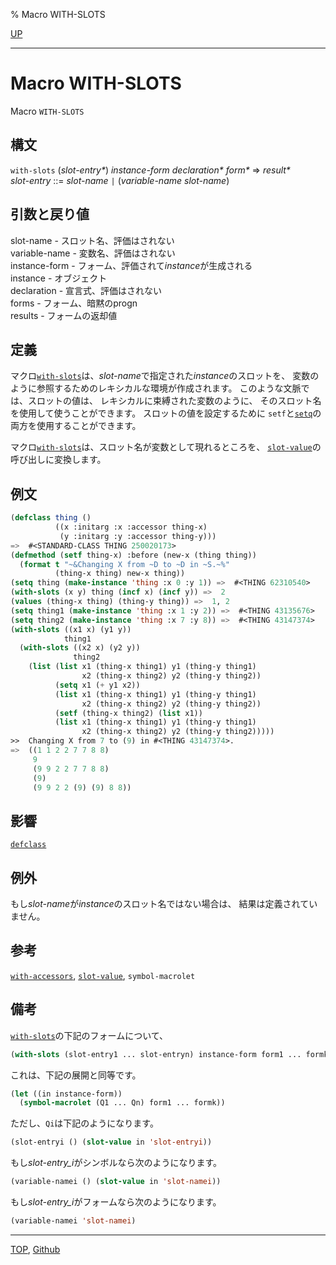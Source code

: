 % Macro WITH-SLOTS

[UP](7.7.html)  

---

# Macro **WITH-SLOTS**


Macro `WITH-SLOTS`


## 構文

`with-slots` (*slot-entry\**) *instance-form* *declaration\** *form\**
=> *result\**  
*slot-entry* ::= *slot-name* `|` (*variable-name* *slot-name*)


## 引数と戻り値

slot-name - スロット名、評価はされない  
variable-name - 変数名、評価はされない  
instance-form - フォーム、評価されて*instance*が生成される  
instance - オブジェクト  
declaration - 宣言式、評価はされない  
forms - フォーム、暗黙のprogn  
results - フォームの返却値


## 定義

マクロ[`with-slots`](7.7.with-slots.html)は、*slot-name*で指定された*instance*のスロットを、
変数のように参照するためのレキシカルな環境が作成されます。
このような文脈では、スロットの値は、
レキシカルに束縛された変数のように、
そのスロット名を使用して使うことができます。
スロットの値を設定するために
`setf`と[`setq`](5.3.setq.html)の両方を使用することができます。

マクロ[`with-slots`](7.7.with-slots.html)は、スロット名が変数として現れるところを、
[`slot-value`](7.7.slot-value.html)の呼び出しに変換します。


## 例文

```lisp
(defclass thing ()
          ((x :initarg :x :accessor thing-x)
           (y :initarg :y :accessor thing-y)))
=>  #<STANDARD-CLASS THING 250020173>
(defmethod (setf thing-x) :before (new-x (thing thing))
  (format t "~&Changing X from ~D to ~D in ~S.~%"
          (thing-x thing) new-x thing))
(setq thing (make-instance 'thing :x 0 :y 1)) =>  #<THING 62310540>
(with-slots (x y) thing (incf x) (incf y)) =>  2
(values (thing-x thing) (thing-y thing)) =>  1, 2
(setq thing1 (make-instance 'thing :x 1 :y 2)) =>  #<THING 43135676>
(setq thing2 (make-instance 'thing :x 7 :y 8)) =>  #<THING 43147374>
(with-slots ((x1 x) (y1 y))
            thing1
  (with-slots ((x2 x) (y2 y))
              thing2
    (list (list x1 (thing-x thing1) y1 (thing-y thing1)
                x2 (thing-x thing2) y2 (thing-y thing2))
          (setq x1 (+ y1 x2))
          (list x1 (thing-x thing1) y1 (thing-y thing1)
                x2 (thing-x thing2) y2 (thing-y thing2))
          (setf (thing-x thing2) (list x1))
          (list x1 (thing-x thing1) y1 (thing-y thing1)
                x2 (thing-x thing2) y2 (thing-y thing2)))))
>>  Changing X from 7 to (9) in #<THING 43147374>.
=>  ((1 1 2 2 7 7 8 8)
     9
     (9 9 2 2 7 7 8 8) 
     (9)
     (9 9 2 2 (9) (9) 8 8))
```


## 影響

[`defclass`](7.7.defclass.html)


## 例外

もし*slot-name*が*instance*のスロット名ではない場合は、
結果は定義されていません。


## 参考

[`with-accessors`](7.7.with-accessors.html),
[`slot-value`](7.7.slot-value.html),
`symbol-macrolet`


## 備考

[`with-slots`](7.7.with-slots.html)の下記のフォームについて、

```lisp
(with-slots (slot-entry1 ... slot-entryn) instance-form form1 ... formk)
```

これは、下記の展開と同等です。

```lisp
(let ((in instance-form))
  (symbol-macrolet (Q1 ... Qn) form1 ... formk))
```

ただし、`Qi`は下記のようになります。

```lisp
(slot-entryi () (slot-value in 'slot-entryi))
```

もし*slot-entry_i*がシンボルなら次のようになります。

```lisp
(variable-namei () (slot-value in 'slot-namei))
```

もし*slot-entry_i*がフォームなら次のようになります。

```lisp
(variable-namei 'slot-namei)
```


---
[TOP](index.html),  [Github](https://github.com/nptcl/npt-japanese)

